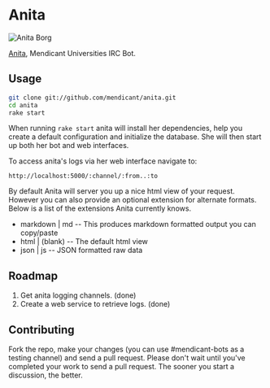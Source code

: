 Anita
=====

![Anita Borg](http://i.imgur.com/XOY0N.jpg)

[Anita](http://en.wikipedia.org/wiki/Anita_Borg), Mendicant Universities IRC
Bot.

Usage
-----

```bash
git clone git://github.com/mendicant/anita.git
cd anita
rake start
```

When running `rake start` anita will install her dependencies, help you create
a default configuration and initialize the database. She will then start up
both her bot and web interfaces.

To access anita's logs via her web interface navigate to:
  
  `http://localhost:5000/:channel/:from..:to`
  
By default Anita will server you up a nice html view of your request. However
you can also provide an optional extension for alternate formats. Below is a
list of the extensions Anita currently knows.

- markdown | md -- This produces markdown formatted output you can copy/paste
- html | (blank) -- The default html view
- json | js -- JSON formatted raw data

Roadmap
-------

1. Get anita logging channels. (done)
2. Create a web service to retrieve logs. (done)

Contributing
------------

Fork the repo, make your changes (you can use #mendicant-bots as a testing
channel) and send a pull request. Please don't wait until you've completed
your work to send a pull request. The sooner you start a discussion, the
better.
